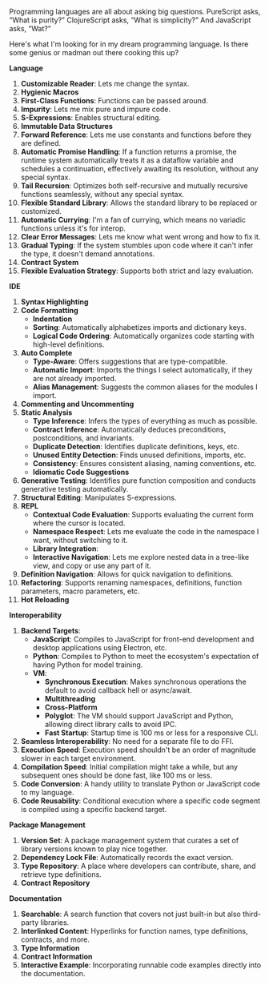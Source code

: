 Programming languages are all about asking big questions. PureScript asks, “What is purity?” ClojureScript asks, “What is simplicity?” And JavaScript asks, “Wat?”

Here's what I'm looking for in my dream programming language. Is there some genius or madman out there cooking this up?

**Language**

1. **Customizable Reader**: Lets me change the syntax.
1. **Hygienic Macros**
1. **First-Class Functions**: Functions can be passed around.
1. **Impurity**: Lets me mix pure and impure code.
1. **S-Expressions**: Enables structural editing.
1. **Immutable Data Structures**
1. **Forward Reference**: Lets me use constants and functions before they are defined.
1. **Automatic Promise Handling**: If a function returns a promise, the runtime system automatically treats it as a dataflow variable and schedules a continuation, effectively awaiting its resolution, without any special syntax.
1. **Tail Recursion**: Optimizes both self-recursive and mutually recursive functions seamlessly, without any special syntax.
1. **Flexible Standard Library**: Allows the standard library to be replaced or customized.
1. **Automatic Currying**: I'm a fan of currying, which means no variadic functions unless it's for interop.
1. **Clear Error Messages**: Lets me know what went wrong and how to fix it.
1. **Gradual Typing**: If the system stumbles upon code where it can't infer the type, it doesn't demand annotations.
1. **Contract System**
1. **Flexible Evaluation Strategy**: Supports both strict and lazy evaluation.

**IDE**

1. **Syntax Highlighting**
1. **Code Formatting**
    - **Indentation**
    - **Sorting**: Automatically alphabetizes imports and dictionary keys.
    - **Logical Code Ordering**: Automatically organizes code starting with high-level definitions.
1. **Auto Complete**
    - **Type-Aware**: Offers suggestions that are type-compatible.
    - **Automatic Import**: Imports the things I select automatically, if they are not already imported.
    - **Alias Management**: Suggests the common aliases for the modules I import.
1. **Commenting and Uncommenting**
1. **Static Analysis**
    - **Type Inference**: Infers the types of everything as much as possible.
    - **Contract Inference**: Automatically deduces preconditions, postconditions, and invariants.
    - **Duplicate Detection**: Identifies duplicate definitions, keys, etc.
    - **Unused Entity Detection**: Finds unused definitions, imports, etc.
    - **Consistency**: Ensures consistent aliasing, naming conventions, etc.
    - **Idiomatic Code Suggestions**
1. **Generative Testing**: Identifies pure function composition and conducts generative testing automatically.
1. **Structural Editing**: Manipulates S-expressions.
1. **REPL**
    - **Contextual Code Evaluation**: Supports evaluating the current form where the cursor is located.
    - **Namespace Respect**: Lets me evaluate the code in the namespace I want, without switching to it.
    - **Library Integration**:
    - **Interactive Navigation**: Lets me explore nested data in a tree-like view, and copy or use any part of it.
1. **Definition Navigation**: Allows for quick navigation to definitions.
1. **Refactoring**: Supports renaming namespaces, definitions, function parameters, macro parameters, etc.
1. **Hot Reloading**

**Interoperability**

1. **Backend Targets**:
    - **JavaScript**: Compiles to JavaScript for front-end development and desktop applications using Electron, etc.
    - **Python**: Compiles to Python to meet the ecosystem's expectation of having Python for model training.
    - **VM**:
        - **Synchronous Execution**: Makes synchronous operations the default to avoid callback hell or async/await.
        - **Multithreading**
        - **Cross-Platform**
        - **Polyglot**: The VM should support JavaScript and Python, allowing direct library calls to avoid IPC.
        - **Fast Startup**: Startup time is 100 ms or less for a responsive CLI.
1. **Seamless Interoperability**: No need for a separate file to do FFI.
1. **Execution Speed**: Execution speed shouldn't be an order of magnitude slower in each target environment.
1. **Compilation Speed**: Initial compilation might take a while, but any subsequent ones should be done fast, like 100 ms or less.
1. **Code Conversion**: A handy utility to translate Python or JavaScript code to my language.
1. **Code Reusability**: Conditional execution where a specific code segment is compiled using a specific backend target.

**Package Management**

1. **Version Set**: A package management system that curates a set of library versions known to play nice together.
1. **Dependency Lock File**: Automatically records the exact version.
1. **Type Repository**: A place where developers can contribute, share, and retrieve type definitions.
1. **Contract Repository**

**Documentation**

1. **Searchable**: A search function that covers not just built-in but also third-party libraries.
1. **Interlinked Content**: Hyperlinks for function names, type definitions, contracts, and more.
1. **Type Information**
1. **Contract Information**
1. **Interactive Example**: Incorporating runnable code examples directly into the documentation.
